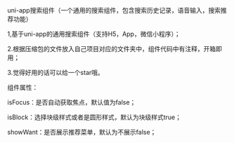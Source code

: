 uni-app搜索组件（一个通用的搜索组件，包含搜索历史记录，语音输入，搜索推荐功能）

1,基于uni-app的通用搜索组件（支持H5，App，微信小程序）；

2.根据压缩包的文件放入自己项目对应的文件夹中，组件代码中有注释，开箱即用；

3.觉得好用的话可以给一个star哦。

组件属性：

isFocus：是否自动获取焦点，默认值为false；

isBlock：选择块级样式或者是圆形样式，默认为块级样式true；

showWant：是否展示推荐菜单，默认为不展示false；
